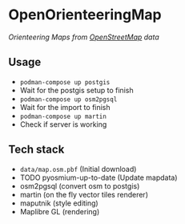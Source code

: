 # OpenOrienteeringMap

*Orienteering Maps from [OpenStreetMap](https://openstreetmap.org/) data*

## Usage
- `podman-compose up postgis`
- Wait for the postgis setup to finish
- `podman-compose up osm2pgsql`
- Wait for the import to finish
- `podman-compose up martin`
- Check if server is working

## Tech stack

- `data/map.osm.pbf` (Initial download)
- TODO pyosmium-up-to-date (Update mapdata)
- osm2pgsql (convert osm to postgis)
- martin (on the fly vector tiles renderer)
- maputnik (style editing)
- Maplibre GL (rendering)
